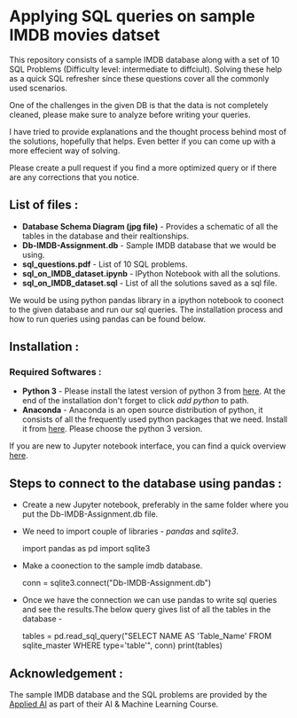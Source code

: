 # Applying SQL queries on sample IMDB movies datset 

This repository consists of a sample IMDB database along with a set of 10 SQL Problems (Difficulty level: intermediate to diffciult).
Solving these help as a quick SQL refresher since these questions cover all the commonly used scenarios.

One of the challenges in the given DB is that the data is not completely cleaned, please make sure to analyze before writing your queries.

I have tried to provide explanations and the thought process behind most of the solutions, hopefully that helps. Even better if you can come up with a more effecient way of solving.

Please create a pull request if you find a more optimized query or if there are any corrections that you notice.

## List of files :

* __Database Schema Diagram (jpg file)__ - Provides a schematic of all the tables in the database and their realtionships.
* __Db-IMDB-Assignment.db__ - Sample IMDB database that we would be using.
* __sql_questions.pdf__ - List of 10 SQL problems.
* __sql_on_IMDB_dataset.ipynb__ - IPython Notebook with all the solutions.
* __sql_on_IMDB_dataset.sql__ - List of all the solutions saved as a sql file.

We would be using python pandas library in a ipython notebook to coonect to the given database and run our sql queries. The installation process and how to run queries using pandas can be found below.

## Installation :

### Required Softwares :

* __Python 3__  - Please install the latest version of python 3 from [here](https://www.python.org/downloads/). At the end of the installation don't forget to click _add python_ to path.
* __Anaconda__ - Anaconda is an open source distribution of python, it consists of all the frequently used python packages that we need. Install it from [here](https://www.anaconda.com/distribution/). Please choose the python 3 version.

If you are new to Jupyter notebook interface, you can find a quick overview [here](https://www.youtube.com/watch?v=HW29067qVWk).

## Steps to connect to the database using pandas :

* Create a new Jupyter notebook, preferably in the same folder where you put the Db-IMDB-Assignment.db file.
* We need to import couple of libraries - _pandas_ and _sqlite3_.

     import pandas as pd
     import sqlite3 
        
* Make a coonection to the sample imdb database.

     conn = sqlite3.connect("Db-IMDB-Assignment.db")
    
* Once we have the connection we can use pandas to write sql queries and see the results.The below query gives list of all the tables in the database - 

    tables = pd.read_sql_query("SELECT NAME AS 'Table_Name' FROM sqlite_master WHERE type='table'", conn)
    print(tables)
    
## Acknowledgement :
The sample IMDB database and the SQL problems are provided by the [Applied AI](https://www.appliedaicourse.com/) as part of their AI & Machine Learning Course.
